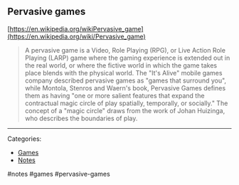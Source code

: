 ## Pervasive games

[https://en.wikipedia.org/wikiPervasive_game](https://en.wikipedia.org/wiki/Pervasive_game)

> A pervasive game is a Video, Role Playing (RPG), or Live Action Role Playing
> (LARP) game where the gaming experience is extended out in the real world, or
> where the fictive world in which the game takes place blends with the physical
> world. The "It's Alive" mobile games company described pervasive games as
> "games that surround you", while Montola, Stenros and Waern's book, Pervasive
> Games defines them as having "one or more salient features that expand the
> contractual magic circle of play spatially, temporally, or socially." The
> concept of a "magic circle" draws from the work of Johan Huizinga, who
> describes the boundaries of play.

---

Categories:

- [Games](games.md)
- [Notes](notes.md)

#notes #games #pervasive-games
